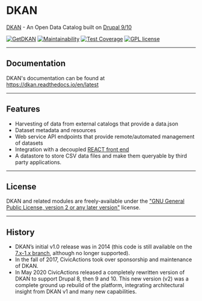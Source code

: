 # DKAN
[DKAN](https://dkan.readthedocs.io/en/latest) - An Open Data Catalog built on [Drupal 9/10](https://www.drupal.org/documentation)

[![GetDKAN](https://circleci.com/gh/GetDKAN/dkan/tree/2.x.svg?style=svg)](https://circleci.com/gh/GetDKAN/dkan/tree/2.x)
[![Maintainability](https://api.codeclimate.com/v1/badges/a02bf3362b94749579a1/maintainability)](https://codeclimate.com/github/GetDKAN/dkan/maintainability)
[![Test Coverage](https://api.codeclimate.com/v1/badges/a02bf3362b94749579a1/test_coverage)](https://codeclimate.com/github/GetDKAN/dkan/test_coverage)
[![GPL license](https://img.shields.io/badge/License-GPL(>=2)-blue.svg)](http://www.gnu.org/licenses/gpl.html)

---

## Documentation
DKAN's documentation can be found at https://dkan.readthedocs.io/en/latest


---

## Features

- Harvesting of data from external catalogs that provide a data.json
- Dataset metadata and resources
- Web service API endpoints that provide remote/automated management of datasets
- Integration with a decoupled [REACT front end](https://github.com/getdkan/data-catalog-app)
- A datastore to store CSV data files and make them queryable by third party applications.

---

## License

DKAN and related modules are freely-available under the ["GNU General Public License, version 2 or any later version"](https://www.gnu.org/licenses/old-licenses/gpl-2.0.en.html) license.

---

## History

- DKAN’s initial v1.0 release was in 2014 (this code is still available on the [7.x-1.x branch](https://github.com/GetDKAN/dkan/tree/7.x-1.x), although no longer supported).
- In the fall of 2017, CivicActions took over sponsorship and maintenance of DKAN.
- In May 2020 CivicActions released a completely rewritten version of DKAN to support Drupal 8, then 9 and 10. This new version (v2) was a complete ground up rebuild of the platform, integrating architectural insight from DKAN v1 and many new capabilities.